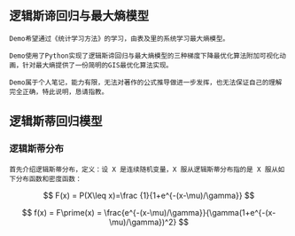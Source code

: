 
## 逻辑斯谛回归与最大熵模型  

    Demo希望通过《统计学习方法》的学习，由表及里的系统学习最大熵模型。
    
    Demo使用了Python实现了逻辑斯谛回归与最大熵模型的三种梯度下降最优化算法附加可视化动画，针对最大熵提供了一份简明的GIS最优化算法实现。  
    
    Demo属于个人笔记，能力有限，无法对著作的公式推导做进一步发挥，也无法保证自己的理解完全正确，特此说明，恳请指教。


## 逻辑斯蒂回归模型  
### 逻辑斯蒂分布
    首先介绍逻辑斯蒂分布，定义：设 X 是连续随机变量，X 服从逻辑斯蒂分布指的是 X 服从如下分布函数和密度函数：

$$
F(x) = P(X\leq x)=\frac {1}{1+e^{-(x-\mu)/\gamma}}
$$

$$
f(x) = F\prime(x) = \frac{e^{-(x-\mu)/\gamma}}{\gamma(1+e^{-(x-\mu)/\gamma})^2}
$$

